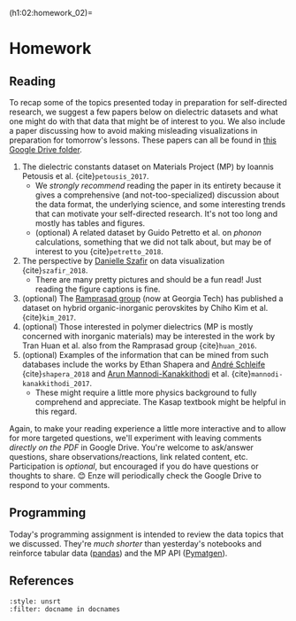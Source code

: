 (h1:02:homework_02)=
# Homework

## Reading  

To recap some of the topics presented today in preparation for self-directed research, we suggest a few papers below on dielectric datasets and what one might do with that data that might be of interest to you.
We also include a paper discussing how to avoid making misleading visualizations in preparation for tomorrow's lessons.
These papers can all be found in [this Google Drive folder](https://drive.google.com/drive/folders/1FuZJyp1yWqoMXNs0_1s8LtSzPUwC5CpM?usp=sharing).


1. The dielectric constants dataset on Materials Project (MP) by Ioannis Petousis et al. {cite}`petousis_2017`.
    - We _strongly recommend_ reading the paper in its entirety because it gives a comprehensive (and not-too-specialized) discussion about the data format, the underlying science, and some interesting trends that can motivate your self-directed research.
    It's not too long and mostly has tables and figures.
    - (optional) A related dataset by Guido Petretto et al. on _phonon_ calculations, something that we did not talk about, but may be of interest to you {cite}`petretto_2018`.
1. The perspective by [Danielle Szafir](https://danielleszafir.com/) on data visualization {cite}`szafir_2018`.
    - There are many pretty pictures and should be a fun read!
    Just reading the figure captions is fine.
1. (optional) The [Ramprasad group](http://ramprasad.mse.gatech.edu/) (now at Georgia Tech) has published a dataset on hybrid organic-inorganic perovskites by Chiho Kim et al. {cite}`kim_2017`.
1. (optional) Those interested in polymer dielectrics (MP is mostly concerned with inorganic materials) may be interested in the work by Tran Huan et al. also from the Ramprasad group {cite}`huan_2016`.
1. (optional) Examples of the information that can be mined from such databases include the works by Ethan Shapera and [André Schleife](http://schleife.matse.illinois.edu/) {cite}`shapera_2018` and [Arun Mannodi-Kanakkithodi](https://engineering.purdue.edu/MSE/people/ptProfile?resource_id=239950) et al. {cite}`mannodi-kanakkithodi_2017`.
    - These might require a little more physics background to fully comprehend and appreciate.
    The Kasap textbook might be helpful in this regard.

Again, to make your reading experience a little more interactive and to allow for more targeted questions, we'll experiment with leaving comments _directly on the PDF_ in Google Drive.
You're welcome to ask/answer questions, share observations/reactions, link related content, etc.
Participation is _optional_, but encouraged if you do have questions or thoughts to share. 😊
Enze will periodically check the Google Drive to respond to your comments.



## Programming

Today's programming assignment is intended to review the data topics that we discussed.
They're _much shorter_ than yesterday's notebooks and reinforce tabular data ([pandas](https://pandas.pydata.org/)) and the MP API ([Pymatgen](https://pymatgen.org/)).



## References

```{bibliography}
:style: unsrt
:filter: docname in docnames
```

